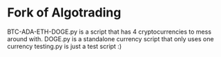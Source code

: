 # Fork of Algotrading
BTC-ADA-ETH-DOGE.py is a script that has 4 cryptocurrencies to mess around with.
DOGE.py is a standalone currency script that only uses one currency
testing.py is just a test script :)
